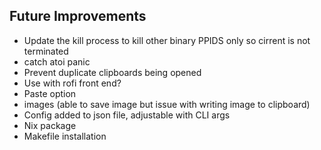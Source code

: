 ## Future Improvements
- Update the kill process to kill other binary PPIDS only so cirrent is not terminated
- catch atoi panic
- Prevent duplicate clipboards being opened
- Use with rofi front end?
- Paste option
- images (able to save image but issue with writing image to clipboard)
- Config added to json file, adjustable with CLI args
- Nix package
- Makefile installation


